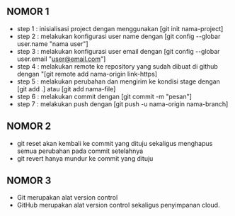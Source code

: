 ## NOMOR 1

- step 1 : inisialisasi project dengan menggunakan [git init nama-project]
- step 2 : melakukan konfigurasi user name dengan [git config --globar user.name "nama user"]
- step 3 : melakukan konfigurasi user email dengan [git config --globar user.email "user@email.com"]
- step 4 : melakukan remote ke repository yang sudah dibuat di github dengan "[git remote add nama-origin link-https]
- step 5 : melakukan perubahan dan mengirim ke kondisi stage dengan [git add .] atau [git add nama-file]
- step 6 : melakukan commit dengan [git commit -m "pesan"]
- step 7 : melakukan push dengan [git push -u nama-origin nama-branch]

## NOMOR 2
- git reset akan kembali ke commit yang dituju sekaligus menghapus semua perubahan pada commit setelahnya
- git revert hanya mundur ke commit yang dituju

## NOMOR 3
- Git merupakan alat version control
- GitHub merupakan alat version control sekaligus penyimpanan cloud.
